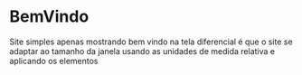 # BemVindo
Site simples apenas mostrando bem vindo na tela
diferencial é que o site se adaptar ao tamanho da janela 
usando as unidades de medida relativa e aplicando os elementos
